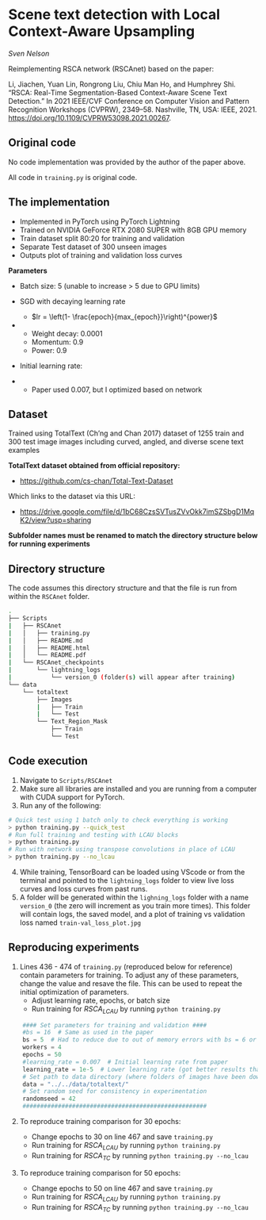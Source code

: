 # Scene text detection with Local Context-Aware Upsampling
*Sven Nelson*



Reimplementing RSCA network (RSCAnet) based on the paper: 

Li, Jiachen, Yuan Lin, Rongrong Liu, Chiu Man Ho, and Humphrey Shi. “RSCA: Real-Time Segmentation-Based Context-Aware Scene Text Detection.” In 2021 IEEE/CVF Conference on Computer Vision and Pattern Recognition Workshops (CVPRW), 2349–58. Nashville, TN, USA: IEEE, 2021. https://doi.org/10.1109/CVPRW53098.2021.00267.

## Original code

No code implementation was provided by the author of the paper above. 

All code in `training.py` is original code. 

## The implementation

- Implemented in PyTorch using PyTorch Lightning
- Trained on NVIDIA GeForce RTX 2080 SUPER with 8GB GPU memory
- Train dataset split 80:20 for training and validation
- Separate Test dataset of 300 unseen images
- Outputs plot of training and validation loss curves

**Parameters**

- Batch size: 5 (unable to increase > 5 due to GPU limits)

- SGD with decaying learning rate 

  - $lr = \left(1- \frac{epoch}{max_{epoch}}\right)^{power}$

- - Weight decay: 0.0001
  - Momentum: 0.9
  - Power: 0.9

- Initial learning rate:  

- - Paper used 0.007, but I optimized based on network

## Dataset  

Trained using TotalText (Ch’ng and Chan 2017) dataset of 1255 train and 300 test image images including curved, angled, and diverse scene text examples



**TotalText dataset obtained from official repository:**

- https://github.com/cs-chan/Total-Text-Dataset

Which links to the dataset via this URL:
- https://drive.google.com/file/d/1bC68CzsSVTusZVvOkk7imSZSbgD1MqK2/view?usp=sharing

**Subfolder names must be renamed to match the directory structure below for running experiments**

## Directory structure  

The code assumes this directory structure and that the file is run from within the `RSCAnet` folder.

```bash
.
├── Scripts
|   ├── RSCAnet
|   │   ├── training.py
|   │   ├── README.md
|   │   ├── README.html
|   │   └── README.pdf
|   └── RSCAnet_checkpoints
|       └── lightning_logs
|           └── version_0 (folder(s) will appear after training)
└── data
    └── totaltext
        ├── Images
        |   ├── Train
        |   └── Test
        └── Text_Region_Mask
            ├── Train
            └── Test
```



## Code execution

1. Navigate to `Scripts/RSCAnet`
2. Make sure all libraries are installed and you are running from a computer with CUDA support for PyTorch.
3. Run any of the following:

```bash
# Quick test using 1 batch only to check everything is working
> python training.py --quick_test
# Run full training and testing with LCAU blocks
> python training.py
# Run with network using transpose convolutions in place of LCAU
> python training.py --no_lcau
```

4. While training, TensorBoard can be loaded using VScode or from the terminal and pointed to the `lightning_logs` folder to view live loss curves and loss curves from past runs.
5. A folder will be generated within the `lighning_logs` folder with a name `version_0` (the zero will increment as you train more times).  This folder will contain logs, the saved model, and a plot of training vs validation loss named `train-val_loss_plot.jpg`

## Reproducing experiments

1. Lines 436 - 474 of `training.py` (reproduced below for reference) contain parameters for training.  To adjust any of these parameters, change the value and resave the file.  This can be used to repeat the initial optimization of parameters.  
   - Adjust learning rate, epochs, or batch size
   - Run training for $RSCA_{LCAU}$ by running `python training.py`

```python
    #### Set parameters for training and validation ####
    #bs = 16  # Same as used in the paper 
    bs = 5  # Had to reduce due to out of memory errors with bs = 6 or greater 
    workers = 4
    epochs = 50
    #learning_rate = 0.007  # Initial learning rate from paper
    learning_rate = 1e-5  # Lower learning rate (got better results than initial from paper)
    # Set path to data directory (where folders of images have been downloaded to)
    data = "../../data/totaltext/"
    # Set random seed for consistency in experimentation
    randomseed = 42
    ####################################################
```

2. To reproduce training comparison for 30 epochs:
   - Change epochs to 30 on line 467 and save `training.py`
   - Run training for $RSCA_{LCAU}$ by running `python training.py`
   - Run training for $RSCA_{TC}$ by running `python training.py --no_lcau`

3. To reproduce training comparison for 50 epochs:
   - Change epochs to 50 on line 467 and save `training.py`
   - Run training for $RSCA_{LCAU}$ by running `python training.py`
   - Run training for $RSCA_{TC}$ by running `python training.py --no_lcau`

